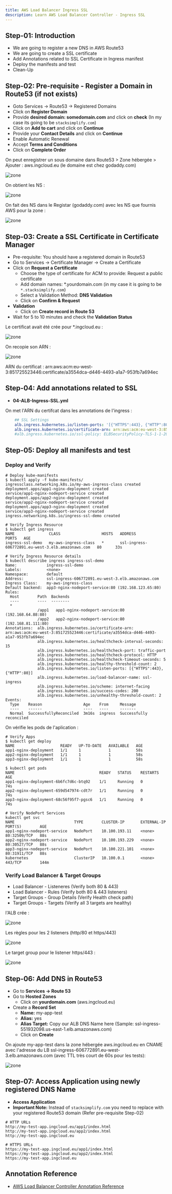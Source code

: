 ```yaml
---
title: AWS Load Balancer Ingress SSL
description: Learn AWS Load Balancer Controller - Ingress SSL
---
```


## Step-01: Introduction
- We are going to register a new DNS in AWS Route53
- We are going to create a SSL certificate 
- Add Annotations related to SSL Certificate in Ingress manifest
- Deploy the manifests and test
- Clean-Up

## Step-02: Pre-requisite - Register a Domain in Route53 (if not exists)
- Goto Services -> Route53 -> Registered Domains
- Click on **Register Domain**
- Provide **desired domain: somedomain.com** and click on **check** (In my case its going to be `stacksimplify.com`)
- Click on **Add to cart** and click on **Continue**
- Provide your **Contact Details** and click on **Continue**
- Enable Automatic Renewal
- Accept **Terms and Conditions**
- Click on **Complete Order**

On peut enregistrer un sous domaine dans Route53 > Zone hébergée > Ajouter : aws.ingcloud.eu (le domaine est chez godaddy.com)

![zone](img/2.png)

On obtient les NS :

![zone](img/3.png)


On fait des NS dans le Registar (godaddy.com) avec les NS que fournis AWS pour la zone :

![zone](img/4.png)

## Step-03: Create a SSL Certificate in Certificate Manager
- Pre-requisite: You should have a registered domain in Route53 
- Go to Services -> Certificate Manager -> Create a Certificate
- Click on **Request a Certificate**
  - Choose the type of certificate for ACM to provide: Request a public certificate
  - Add domain names: *.yourdomain.com (in my case it is going to be `*.stacksimplify.com`)
  - Select a Validation Method: **DNS Validation**
  - Click on **Confirm & Request**    
- **Validation**
  - Click on **Create record in Route 53**  
- Wait for 5 to 10 minutes and check the **Validation Status**  

Le certificat avait été crée pour *.ingcloud.eu :

![zone](img/5.png)

On recopie son ARN :

![zone](img/6.png)

ARN du certificat : arn:aws:acm:eu-west-3:851725523446:certificate/a3554dca-d446-4493-a1a7-953fb7a694ec

## Step-04: Add annotations related to SSL
- **04-ALB-Ingress-SSL.yml**

On met l'ARN du certifcat dans les annotations de l'ingress :

```yaml
    ## SSL Settings
    alb.ingress.kubernetes.io/listen-ports: '[{"HTTPS":443}, {"HTTP":80}]'
    alb.ingress.kubernetes.io/certificate-arn: arn:aws:acm:eu-west-3:851725523446:certificate/a3554dca-d446-4493-a1a7-953fb7a694ec
    #alb.ingress.kubernetes.io/ssl-policy: ELBSecurityPolicy-TLS-1-1-2017-01 #Optional (Picks default if not used)    
```
## Step-05: Deploy all manifests and test
### Deploy and Verify
```t
# Deploy kube-manifests
$ kubectl apply -f kube-manifests/
ingressclass.networking.k8s.io/my-aws-ingress-class created
deployment.apps/app1-nginx-deployment created
service/app1-nginx-nodeport-service created
deployment.apps/app2-nginx-deployment created
service/app2-nginx-nodeport-service created
deployment.apps/app3-nginx-deployment created
service/app3-nginx-nodeport-service created
ingress.networking.k8s.io/ingress-ssl-demo created

# Verify Ingress Resource
$ kubectl get ingress
NAME               CLASS                  HOSTS   ADDRESS                                             PORTS   AGE
ingress-ssl-demo   my-aws-ingress-class   *       ssl-ingress-606772891.eu-west-3.elb.amazonaws.com   80      33s

# Verify Ingress Resource details
$ kubectl describe ingress ingress-ssl-demo
Name:             ingress-ssl-demo
Labels:           <none>
Namespace:        default
Address:          ssl-ingress-606772891.eu-west-3.elb.amazonaws.com
Ingress Class:    my-aws-ingress-class
Default backend:  app3-nginx-nodeport-service:80 (192.168.123.65:80)
Rules:
  Host        Path  Backends
  ----        ----  --------
  *           
              /app1   app1-nginx-nodeport-service:80 (192.168.64.88:80)
              /app2   app2-nginx-nodeport-service:80 (192.168.81.111:80)
Annotations:  alb.ingress.kubernetes.io/certificate-arn: arn:aws:acm:eu-west-3:851725523446:certificate/a3554dca-d446-4493-a1a7-953fb7a694ec
              alb.ingress.kubernetes.io/healthcheck-interval-seconds: 15
              alb.ingress.kubernetes.io/healthcheck-port: traffic-port
              alb.ingress.kubernetes.io/healthcheck-protocol: HTTP
              alb.ingress.kubernetes.io/healthcheck-timeout-seconds: 5
              alb.ingress.kubernetes.io/healthy-threshold-count: 2
              alb.ingress.kubernetes.io/listen-ports: [{"HTTPS":443}, {"HTTP":80}]
              alb.ingress.kubernetes.io/load-balancer-name: ssl-ingress
              alb.ingress.kubernetes.io/scheme: internet-facing
              alb.ingress.kubernetes.io/success-codes: 200
              alb.ingress.kubernetes.io/unhealthy-threshold-count: 2
Events:
  Type    Reason                  Age    From     Message
  ----    ------                  ----   ----     -------
  Normal  SuccessfullyReconciled  3m16s  ingress  Successfully reconciled
```
On vérifie les pods de l'aplication :

```t
# Verify Apps
$ kubectl get deploy
NAME                    READY   UP-TO-DATE   AVAILABLE   AGE
app1-nginx-deployment   1/1     1            1           58s
app2-nginx-deployment   1/1     1            1           58s
app3-nginx-deployment   1/1     1            1           58s

$ kubectl get pods
NAME                                     READY   STATUS    RESTARTS   AGE
app1-nginx-deployment-6b6fc7d6c-btq92    1/1     Running   0          74s
app2-nginx-deployment-659d547974-cdt7r   1/1     Running   0          74s
app3-nginx-deployment-68c56f95f7-pgsc6   1/1     Running   0          74s

# Verify NodePort Services
kubectl get svc
NAME                          TYPE        CLUSTER-IP       EXTERNAL-IP   PORT(S)        AGE
app1-nginx-nodeport-service   NodePort    10.100.193.11    <none>        80:32509/TCP   88s
app2-nginx-nodeport-service   NodePort    10.100.193.229   <none>        80:30527/TCP   88s
app3-nginx-nodeport-service   NodePort    10.100.221.101   <none>        80:31911/TCP   88s
kubernetes                    ClusterIP   10.100.0.1       <none>        443/TCP        144m
```
### Verify Load Balancer & Target Groups
- Load Balancer -  Listeneres (Verify both 80 & 443) 
- Load Balancer - Rules (Verify both 80 & 443 listeners) 
- Target Groups - Group Details (Verify Health check path)
- Target Groups - Targets (Verify all 3 targets are healthy)

l'ALB crée :

![zone](img/7.png)

Les règles pour les 2 listeners (http/80 et https/443)

![zone](img/8.png)

Le target group pour le listener https/443 :

![zone](img/9.png)

## Step-06: Add DNS in Route53   
- Go to **Services -> Route 53**
- Go to **Hosted Zones**
  - Click on **yourdomain.com** (aws.ingcloud.eu)
- Create a **Record Set**
  - **Name:** my-app-test
  - **Alias:** yes
  - **Alias Target:** Copy our ALB DNS Name here (Sample: ssl-ingress-551932098.us-east-1.elb.amazonaws.com)
  - Click on **Create**

On ajoute my-app-test dans la zone hébergée aws.ingcloud.eu en CNAME avec l'adresse du LB ssl-ingress-606772891.eu-west-3.elb.amazonaws.com (avec TTL très court de 60s pour les tests):

![zone](img/10.png)


## Step-07: Access Application using newly registered DNS Name
- **Access Application**
- **Important Note:** Instead of `stacksimplify.com` you need to replace with your registered Route53 domain (Refer pre-requisite Step-02)
```t
# HTTP URLs
http://my-test-app.ingcloud.eu/app1/index.html
http://my-test-app.ingcloud.eu/app2/index.html
http://my-test-app.ingcloud.eu

# HTTPS URLs
https://my-test-app.ingcloud.eu/app1/index.html
https://my-test-app.ingcloud.eu/app2/index.html
https://my-test-app.ingcloud.eu
```

## Annotation Reference
- [AWS Load Balancer Controller Annotation Reference](https://kubernetes-sigs.github.io/aws-load-balancer-controller/v2.4/guide/ingress/annotations/)